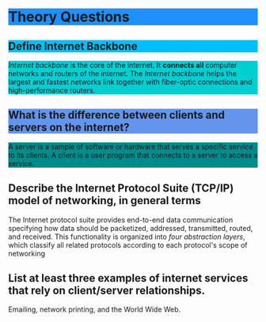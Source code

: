 <h1 style="background-color:DodgerBlue;">Theory Questions</h1>
<h2 style="background-color:DeepSkyBlue;">Define Internet Backbone</h2>
<p style="background-color:DarkTurquoise;"><em>Internet backbone</em> is the core of the internet. It <strong>connects all</strong> computer networks and routers of the internet. The <em>Internet backbone</em> helps the largest and fastest networks link together with fiber-optic connections and high-performance routers.</p>

<h2 style="background-color:CornflowerBlue;">What is the difference between clients and servers on the internet?</h2>
<p style="background-color:DarkCyan;"> A server is a sample of software or hardware that serves a specific service to its clients. A client is a user program that connects to a server to access a service. </p>

<h2> Describe the Internet Protocol Suite (TCP/IP) model of networking, in general terms</h2>
<p> The Internet protocol suite provides end-to-end data communication specifying how data should be packetized, addressed, transmitted, routed, and received. This functionality is organized into <em>four abstraction layers</em>, which classify all related protocols according to each protocol's scope of networking </p>

<h2> List at least three examples of internet services that rely on client/server relationships. </h2>
<p> Emailing, network printing, and the World Wide Web. </p>

